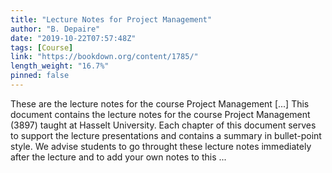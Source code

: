 ```yaml
---
title: "Lecture Notes for Project Management"
author: "B. Depaire"
date: "2019-10-22T07:57:48Z"
tags: [Course]
link: "https://bookdown.org/content/1785/"
length_weight: "16.7%"
pinned: false
---
```


These are the lecture notes for the course Project Management [...] This document contains the lecture notes for the course Project Management (3897) taught at Hasselt University. Each chapter of this document serves to support the lecture presentations and contains a summary in bullet-point style. We advise students to go throught these lecture notes immediately after the lecture and to add your own notes to this ...
